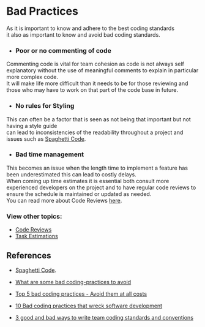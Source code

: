 # Bad Practices
As it is important to know and adhere to the best coding standards  
it also as important to know and avoid bad coding standards.

- ### Poor or no commenting of code
Commenting code is vital for team cohesion as code is not always self explanatory without the use of meaningful comments to explain in particular more complex code.  
It will make life more difficult than it needs to be for those reviewing and those who may have to work on that part of the code base in future.

- ### No rules for Styling
This can often be a factor that is seen as not being that important but not having a style guide  
can lead to inconsistencies of the readability throughout a project and issues such as [Spaghetti Code](https://www.bmc.com/blogs/spaghetti-code/#:~:text=Spaghetti%20code%20is%20a%20pejorative,your%20code%20to%20be%20less).

- ### Bad time management
This becomes an issue when the length time to implement a feature has been underestimated this can lead to costly delays.  
When coming up time estimates it is essential both consult more experienced developers on the project and to have regular code reviews to ensure the schedule is maintained or updated as needed.  
You can read more about Code Reviews [here](../CodeReview/).

### View other topics: 
* [Code Reviews](../CodeReview/code-review-content.md)
* [Task Estimations](../TaskEstimation/TaskEstimation.md)


## References
- [Spaghetti Code](https://www.bmc.com/blogs/spaghetti-code/#:~:text=Spaghetti%20code%20is%20a%20pejorative,your%20code%20to%20be%20less).

- [What are some bad coding-practices to avoid](https://searchsoftwarequality.techtarget.com/answer/What-are-some-bad-coding-practices-to-avoid)

- [Top 5 bad coding practices - Avoid them at all costs](https://dev.to/blarzhernandez/top-5-bad-coding-practices-avoid-them-to-all-costs-2ab3)
- [10 Bad coding practices that wreck software development](https://www.cio.com/article/2448952/10-bad-coding-practices-that-wreck-software-development-projects.html)

- [3 good and bad ways to write team coding standards and conventions](https://philippe.bourgau.net/3-good-and-bad-ways-to-write-team-coding-standards-and-conventions/)
